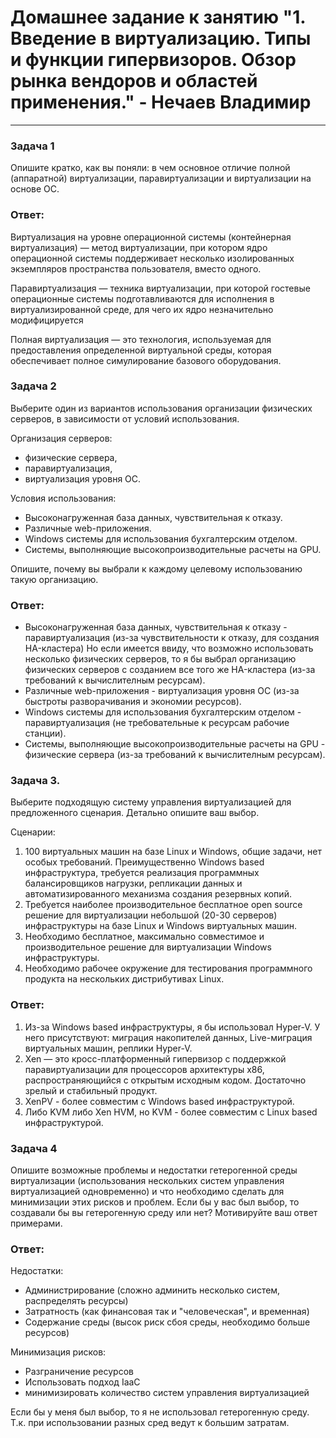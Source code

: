 # Домашнее задание к занятию "1. Введение в виртуализацию. Типы и функции гипервизоров. Обзор рынка вендоров и областей применения." - Нечаев Владимир
---
### Задача 1
Опишите кратко, как вы поняли: в чем основное отличие полной (аппаратной) виртуализации, паравиртуализации и виртуализации на основе ОС.
### Ответ:
Виртуализация на уровне операционной системы (контейнерная виртуализация) — метод виртуализации, при котором ядро операционной системы поддерживает несколько изолированных экземпляров пространства пользователя, вместо одного.

Паравиртуализация — техника виртуализации, при которой гостевые операционные системы подготавливаются для исполнения в виртуализированной среде, для чего их ядро незначительно модифицируется

Полная виртуализация — это технология, используемая для предоставления определенной виртуальной среды, которая обеспечивает полное симулирование базового оборудования.
### Задача 2
Выберите один из вариантов использования организации физических серверов, в зависимости от условий использования.

Организация серверов:

- физические сервера,
- паравиртуализация,
- виртуализация уровня ОС.

Условия использования:

- Высоконагруженная база данных, чувствительная к отказу.
- Различные web-приложения.
- Windows системы для использования бухгалтерским отделом.
- Системы, выполняющие высокопроизводительные расчеты на GPU.

Опишите, почему вы выбрали к каждому целевому использованию такую организацию.
### Ответ:
- Высоконагруженная база данных, чувствительная к отказу - паравиртуализация (из-за чувствительности к отказу, для создания HA-кластера) Но если имеется ввиду, что возможно использовать несколько физических серверов, то я бы выбрал организацию физических серверов с созданием все того же HA-кластера (из-за требований к вычислителным ресурсам).
- Различные web-приложения - виртуализация уровня ОС (из-за быстроты разворачивания и экономии ресурсов).
- Windows системы для использования бухгалтерским отделом - паравиртуализация (не требовательные к ресурсам рабочие станции).
- Системы, выполняющие высокопроизводительные расчеты на GPU - физические сервера (из-за требований к вычислителным ресурсам).
### Задача 3.
Выберите подходящую систему управления виртуализацией для предложенного сценария. Детально опишите ваш выбор.

Сценарии:

1) 100 виртуальных машин на базе Linux и Windows, общие задачи, нет особых требований. Преимущественно Windows based инфраструктура, требуется реализация программных балансировщиков нагрузки, репликации данных и автоматизированного механизма создания резервных копий.
2) Требуется наиболее производительное бесплатное open source решение для виртуализации небольшой (20-30 серверов) инфраструктуры на базе Linux и Windows виртуальных машин.
3) Необходимо бесплатное, максимально совместимое и производительное решение для виртуализации Windows инфраструктуры.
4) Необходимо рабочее окружение для тестирования программного продукта на нескольких дистрибутивах Linux.
### Ответ:
1) Из-за Windows based инфраструктуры, я бы использовал Hyper-V. У него присутствуют: миграция накопителей данных, Live-миграция виртуальных машин, реплики Hyper-V.
2) Xen — это кросс-платформенный гипервизор с поддержкой паравиртуализации для процессоров архитектуры х86, распространяющийся с открытым исходным кодом. Достаточно зрелый и стабильный продукт.
3) XenPV - более совместим с Windows based инфраструктурой.
4) Либо KVM либо Xen HVM, но KVM - более совместим с Linux based инфраструктурой.

### Задача 4
Опишите возможные проблемы и недостатки гетерогенной среды виртуализации (использования нескольких систем управления виртуализацией одновременно) и что необходимо сделать для минимизации этих рисков и проблем. Если бы у вас был выбор, то создавали бы вы гетерогенную среду или нет? Мотивируйте ваш ответ примерами.
### Ответ:
Недостатки:
- Администрирование (сложно админить несколько систем, распределять ресурсы)
- Затратность (как финансовая так и "человеческая", и временная)
- Содержание среды (высок риск сбоя среды, необходимо больше ресурсов)

Минимизация рисков:
- Разграничение ресурсов 
- Использовать подход IaaC
- минимизировать количество систем управления виртуализацией

Если бы у меня был выбор, то я не использовал гетерогенную среду. Т.к. при использовании разных сред ведут к большим затратам.
